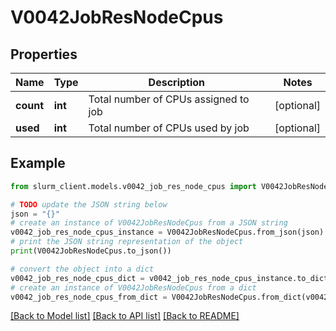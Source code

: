 # V0042JobResNodeCpus


## Properties

Name | Type | Description | Notes
------------ | ------------- | ------------- | -------------
**count** | **int** | Total number of CPUs assigned to job | [optional] 
**used** | **int** | Total number of CPUs used by job | [optional] 

## Example

```python
from slurm_client.models.v0042_job_res_node_cpus import V0042JobResNodeCpus

# TODO update the JSON string below
json = "{}"
# create an instance of V0042JobResNodeCpus from a JSON string
v0042_job_res_node_cpus_instance = V0042JobResNodeCpus.from_json(json)
# print the JSON string representation of the object
print(V0042JobResNodeCpus.to_json())

# convert the object into a dict
v0042_job_res_node_cpus_dict = v0042_job_res_node_cpus_instance.to_dict()
# create an instance of V0042JobResNodeCpus from a dict
v0042_job_res_node_cpus_from_dict = V0042JobResNodeCpus.from_dict(v0042_job_res_node_cpus_dict)
```
[[Back to Model list]](../README.md#documentation-for-models) [[Back to API list]](../README.md#documentation-for-api-endpoints) [[Back to README]](../README.md)



